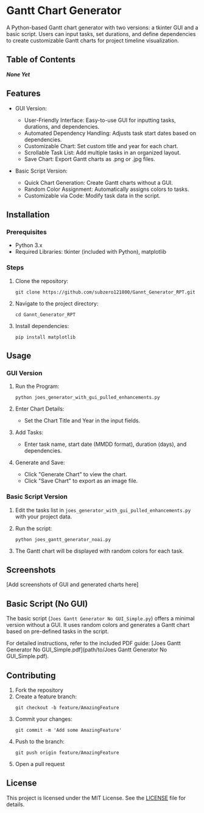 # Gantt Chart Generator

A Python-based Gantt chart generator with two versions: a tkinter GUI and a basic script. Users can input tasks, set durations, and define dependencies to create customizable Gantt charts for project timeline visualization.

## Table of Contents

***None Yet***

## Features

- GUI Version:
  - User-Friendly Interface: Easy-to-use GUI for inputting tasks, durations, and dependencies.
  - Automated Dependency Handling: Adjusts task start dates based on dependencies.
  - Customizable Chart: Set custom title and year for each chart.
  - Scrollable Task List: Add multiple tasks in an organized layout.
  - Save Chart: Export Gantt charts as .png or .jpg files.

- Basic Script Version:
  - Quick Chart Generation: Create Gantt charts without a GUI.
  - Random Color Assignment: Automatically assigns colors to tasks.
  - Customizable via Code: Modify task data in the script.

## Installation

### Prerequisites

- Python 3.x
- Required Libraries: tkinter (included with Python), matplotlib

### Steps

1. Clone the repository:
   ```
   git clone https://github.com/subzero121800/Gannt_Generator_RPT.git
   ```

2. Navigate to the project directory:
   ```
   cd Gannt_Generator_RPT
   ```

3. Install dependencies:
   ```
   pip install matplotlib
   ```

## Usage

### GUI Version

1. Run the Program:
   ```
   python joes_generator_with_gui_pulled_enhancements.py
   ```

2. Enter Chart Details:
   - Set the Chart Title and Year in the input fields.

3. Add Tasks:
   - Enter task name, start date (MMDD format), duration (days), and dependencies.

4. Generate and Save:
   - Click "Generate Chart" to view the chart.
   - Click "Save Chart" to export as an image file.

### Basic Script Version

1. Edit the tasks list in `joes_generator_with_gui_pulled_enhancements.py` with your project data.

2. Run the script:
   ```
   python joes_gantt_generator_noai.py
   ```

3. The Gantt chart will be displayed with random colors for each task.

## Screenshots

[Add screenshots of GUI and generated charts here]

## Basic Script (No GUI)

The basic script (`Joes Gantt Generator No GUI_Simple.py`) offers a minimal version without a GUI. It uses random colors and generates a Gantt chart based on pre-defined tasks in the script.

For detailed instructions, refer to the included PDF guide: [Joes Gantt Generator No GUI_Simple.pdf](path/to/Joes Gantt Generator No GUI_Simple.pdf).

## Contributing

1. Fork the repository
2. Create a feature branch:
   ```
   git checkout -b feature/AmazingFeature
   ```
3. Commit your changes:
   ```
   git commit -m 'Add some AmazingFeature'
   ```
4. Push to the branch:
   ```
   git push origin feature/AmazingFeature
   ```
5. Open a pull request

## License

This project is licensed under the MIT License. See the [LICENSE](LICENSE) file for details.
```
